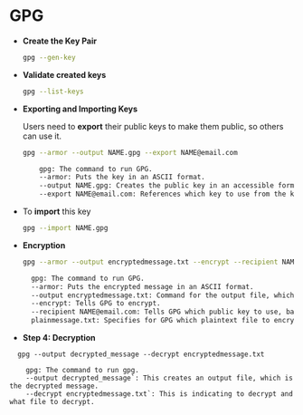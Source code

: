 # GPG
- **Create the Key Pair**
  ```bash
  gpg --gen-key
  ```
- **Validate created keys**
  ```bash
  gpg --list-keys
  ```

- **Exporting and Importing Keys**
  
  Users need to **export** their public keys to make them public, so others can use it.
  ```bash
  gpg --armor --output NAME.gpg --export NAME@email.com

      gpg: The command to run GPG.
      --armor: Puts the key in an ASCII format.
      --output NAME.gpg: Creates the public key in an accessible format. In this case, we named the key `NAME.gpg`.
      --export NAME@email.com: References which key to use from the key ring. It is referenced by the email.
  ```

- To **import** this key 
    ```bash
    gpg --import NAME.gpg
    ```

- **Encryption**
  ```bash
  gpg --armor --output encryptedmessage.txt --encrypt --recipient NAME@email.com plainmessage.txt

    gpg: The command to run GPG.
    --armor: Puts the encrypted message in an ASCII format.
    --output encryptedmessage.txt: Command for the output file, which creates the name of the encrypted file.
    --encrypt: Tells GPG to encrypt.
    --recipient NAME@email.com: Tells GPG which public key to use, based on the email address of the key.
    plainmessage.txt: Specifies for GPG which plaintext file to encrypt.
  ```


- **Step 4: Decryption**
```basg
  gpg --output decrypted_message --decrypt encryptedmessage.txt

    gpg: The command to run gpg.
    --output decrypted_message`: This creates an output file, which is the decrypted message.
    --decrypt encryptedmessage.txt`: This is indicating to decrypt and what file to decrypt.
```

